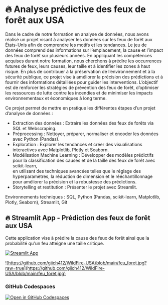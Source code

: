 # 🔥 Analyse prédictive des feux de forêt aux USA

Dans le cadre de notre formation en analyse de données, nous avons réalisé un projet visant à analyser les données sur les feux de forêt aux États-Unis afin de comprendre les motifs et les tendances. Le jeu de données comprend des informations sur l’emplacement, la cause et l’impact des feux de forêt sur plusieurs années. En appliquant les compétences acquises durant notre formation, nous cherchons à prédire les occurrences futures de feux, leurs causes, leur taille et à identifier les zones à haut risque. En plus de contribuer à la préservation de l’environnement et à la sécurité publique, ce projet vise à améliorer la précision des prédictions et à fournir des informations détaillées pour guider les interventions. L’objectif est de renforcer les stratégies de prévention des feux de forêt, d’optimiser les ressources de lutte contre les incendies et de minimiser les impacts environnementaux et économiques à long terme.

Ce projet permet de mettre en pratique les différentes étapes d’un projet d’analyse de données :

- Extraction des données : Extraire les données des feux de forêts via SQL et Webscraping.
- Préprocessing : Nettoyer, préparer, normaliser et encoder les données avec Python (Pandas).
- Exploration : Explorer les tendances et créer des visualisations interactives avec Matplotlib, Plotly et Seaborn.
- Modélisation Machine Learning : Développer des modèles prédictifs pour la classification des causes et de la taille des feux de forêt avec scikit-learn,    
                                en utilisant des techniques avancées telles que le réglage des hyperparamètres, la réduction de dimension et le rééchantillonnage pour améliorer la précision et la robustesse des prédictions.
- Storytelling et restitution : Présenter le projet avec Streamlit.

Environnements techniques : SQL, Python (Pandas, scikit-learn, Matplotlib, Plotly, Seaborn), Streamlit, Git

## 🔥 Streamlit App - Prédiction des feux de forêt aux USA 
Cette application vise à prédire la cause des feux de forêt ainsi que la probabilité qu'un feu atteigne une taille critique.

[![Streamlit App](https://static.streamlit.io/badges/streamlit_badge_black_white.svg)](https://wildfire-usa.streamlit.app/)

![https://github.com/giich412/WildFire-USA/blob/main/feu_foret.jpg?raw=true](https://github.com/giich412/WildFire-USA/blob/main/feu_foret.jpg)

### GitHub Codespaces
[![Open in GitHub Codespaces](https://github.com/codespaces/badge.svg)](https://codespaces.new/streamlit/app-starter-kit?quickstart=1)

